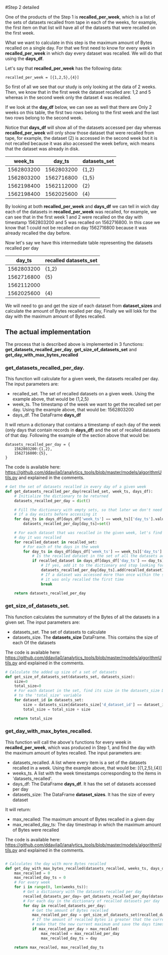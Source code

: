 #Step 2 detailed

One of the products of the Step 1 is **recalled_per_week**, which is a list
of the sets of datasets recalled from tape in each of the weeks, for example,
the first item on that list will have all of the datasets that were recalled on
the first week.

What we want to calculate in this step is the maximum amount of Bytes recalled
on a single day. For that we first need to know for every week in **recalled_per_week**
in which day every dataset was recalled. We will do that using the **days_df**.

Let's say that **recalled_per_week** has the following data:

```
recalled_per_week = [{1,2,5},{4}]
```

So first of all we see that our study is only looking at the data of 2 weeks.
Then, we know that in the first week the dataset recalled are: 1,2 and 5
whereas in the second week only the dataset 4 was recalled.

If we look at the **day_df** below, we can see as well that there are
Only 2 weeks on this table, the first two rows belong to the first week
and the last two rows belong to the second week.

Notice that **days_df** will show all of the datasets accessed per day
whereas **recalled_per_week** will only show those dataset that were
recalled from tape, for example, the dataset (2) is accessed in the second
week but it is not recalled because it was also accessed the week before,
wich means that the dataset was already in disk.


| week_ts    | day_ts     | datasets_set |
|------------|------------|--------------|
|1562803200  |1562803200  |{1,2}         |
|1562803200  |1562716800  |{1,5}         |
|1562198400  |1562112000  |{2}           |
|1562198400  |1562025600  |{4}           |


By looking at both **recalled_per_week** and **days_df** we can tell in wich day
each of the datasets in **recalled_per_week** was recalled, for example, we can
see that in the first week 1 and 2 were recalled on the day with timestamp 1562803200
and 5 was recalled on 1562716800. In this case we know that 1 could not be recalled
on day 1562716800 because it was already recalled the day before.

Now let's say we have this intermediate table representing the datasets recalled
per day

| day_ts     | recalled datasets_set |
|------------|-----------------------|
|1562803200  |{1,2}                  |
|1562716800  |{5}                    |
|1562112000  |                       |
|1562025600  |{4}                    |

We will need to go and get the size of each dataset from **dataset_sizes** and
calculate the amount of Bytes recalled per day, Finally we will lokk for the
day with the maximum amount of Bytes recalled.


## The actual implementation

The process that is described above is implemented in 3 functions: **get_datasets_recalled_per_day**,
**get_size_of_datasets_set** and **get_day_with_max_bytes_recalled**


### get_datasets_recalled_per_day.
This function will calculate for a given week, the datasets recalled per day.
The input parameters are:
 * recalled_set. The set of recalled datasets on a given week. Using the example
    above, that would be {1,2,5}
 * week_ts. The timestamp of the week we want to get the recalled set per day.
    Using the example above, that would be: 1562803200
 * days_df. The DataFrame **days_df**

It will return a dictionary that contains a timestamp of each day of the week
(only days that contain records in **days_df**) and the set of recalled datasets
of that day. Following the example of the section above that would be:

```
datasets_recalled_per_day = {
    1562803200:{1,2},
    1562716800:{5},
}
```
The code is available here: https://github.com/ddavila0/analytics_tools/blob/master/models/algorithmUtils.py
and explained in the comments.

```python
# Get the set of datasets recalled in every day of a given week
def get_datasets_recalled_per_day(recalled_set, week_ts, days_df):
    # Initialize the dictionary to be returned
    datasets_recalled_per_day = dict()

    # Fill the dictionary with empty sets, so that later we don't need to check
    # if a day exists before accessing it
    for day_ts in days_df[days_df['week_ts'] == week_ts]['day_ts'].values:
        datasets_recalled_per_day[day_ts]=set()

    # For each dataset that was recalled in the given week, let's find in which
    # day it was recalled
    for recalled_dataset in recalled_set:
        # For each of the days in the week
        for day_ts in days_df[days_df['week_ts'] == week_ts]['day_ts'].values:
            # Is the recalled dataset in the set of all the datasets accessed that day?
            if recalled_dataset in days_df[days_df['day_ts'] == day_ts]['datasets_set'].values[0]:
                # If yes, add it to the dictionary and stop looking for it in the same week
                datasets_recalled_per_day[day_ts].add(recalled_dataset)
                # If a dataset was accessed more than once within the same week
                # it was only recalled the first time
                break

    return datasets_recalled_per_day
```

### get_size_of_datasets_set.
This function calculates the summatory of the Bytes of all the datasets in a given set.
The input parameters are:
 * datasets_set. The set of datasets to calculate
 * datasets_size. The **datasets_size** DataFrame. This contains the size of each
    Of the datasets

The code is available here: https://github.com/ddavila0/analytics_tools/blob/master/models/algorithmUtils.py
and explained in the comments.

```python
# Calculate the added up size of a set of datasets
def get_size_of_datasets_set(datasets_set, datasets_size):
    size=0
    total_size=0
    # For each dataset in the set, find its size in the datasets_size DataFrame and add it up
    # to the 'total_size' variable
    for dataset_id in datasets_set:
        size = datasets_size[datasets_size['d_dataset_id'] == dataset_id].dataset_size.values[0]
        total_size = total_size + size

    return total_size
```


### get_day_with_max_bytes_recalled.
This function will call the above's functions for every week in
**recalled_per_week**, which was produced in Step 1, and find the day with the
maximum amount of bytes recalled.
The input parameters are:
 * datasets_recalled. A list where every item is a set of the datasets recalled
    in a week. Using the example above, that would be: [{1,2,5},{4}]
 * weeks_ts. A list with the week timestamps corresponding to the items in
    'datasets_recalled'.
 * days_df: The DataFrame **days_df**. It has the set of datasets accessed per day
 * datasets_size: The DataFrame **dataset_sizes**. It has the size of every dataset

It will return:
 * max_recalled: The maximum amount of Bytes recalled in a given day
 * max_recalled_day_ts: The day timestmap in which the maximum amount of Bytes
    were recalled

The code is available here: https://github.com/ddavila0/analytics_tools/blob/master/models/algorithmUtils.py
and explained in the comments.

```python

# Calculates the day with more Bytes recalled
def get_day_with_max_bytes_recalled(datasets_recalled, weeks_ts, days_df, datasets_size):
    max_recalled = 0
    max_recalled_day_ts = 0
    # For every week
    for i in range(0, len(weeks_ts)):
        # Get a dictionary with the datasets recalled per day
        recalled_datasets_per_day= get_datasets_recalled_per_day(datasets_recalled[i], weeks_ts[i], days_df)
        # For each day in the dictionary of recalled datasets per day
        for day in recalled_datasets_per_day:
            # Get the amount of Bytes recelled
            max_recalled_per_day = get_size_of_datasets_set(recalled_datasets_per_day[day], datasets_size)
            # If the amount of recalled Bytes is greater that the current maximum
            # make that the new current maximum and save the days timestamp of that day
            if max_recalled_per_day > max_recalled:
                max_recalled = max_recalled_per_day
                max_recalled_day_ts = day

    return max_recalled, max_recalled_day_ts
```

